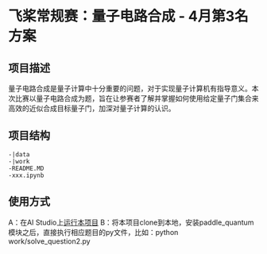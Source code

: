 # 飞桨常规赛：量子电路合成 - 4月第3名方案

## 项目描述

量子电路合成是量子计算中十分重要的问题，对于实现量子计算机有指导意义。本次比赛以量子电路合成为题，旨在让参赛者了解并掌握如何使用给定量子门集合来高效的近似合成目标量子门，加深对量子计算的认识。

## 项目结构
```
-|data
-|work
-README.MD
-xxx.ipynb
```
## 使用方式
A：在AI Studio上[运行本项目](https://aistudio.baidu.com/aistudio/projectdetail/1821087)
B：将本项目clone到本地，安装paddle_quantum模块之后，直接执行相应题目的py文件，比如：python work/solve_question2.py
